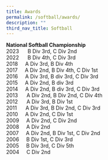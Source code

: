 ```yaml
---
title: Awards
permalink: /softball/awards/
description: ""
third_nav_title: Softball
---
```

**National Softball Championship**<br>
2023&nbsp;&nbsp;&nbsp;&nbsp;&nbsp; B Div 3rd, C Div 2nd<br>
2022&nbsp;&nbsp;&nbsp;&nbsp;&nbsp; B Div 4th, C Div 3rd <br>
2018&nbsp; &nbsp; &nbsp;A Div 3rd, B Div 4th <br>
2017&nbsp; &nbsp; &nbsp;A Div 2nd, B Div 4th, C Div 1st <br>
2016&nbsp;&nbsp;&nbsp;&nbsp; A Div 3rd, B div 3rd, C Div 3rd <br>
2015&nbsp;&nbsp;&nbsp;&nbsp; A Div 2nd, B div 3rd <br>
2014 &nbsp; &nbsp; A Div 2nd, B div 3rd, C Div 3rd <br>
2013 &nbsp; &nbsp; &nbsp;A Div 2nd, B Div 2nd, C Div 4th <br>
2012 &nbsp; &nbsp; &nbsp;A Div 3rd, B Div 1st <br>
2011 &nbsp; &nbsp; &nbsp;A Div 3rd, B Div 2nd, C Div 3rd <br>
2010 &nbsp; &nbsp; A Div 2nd, C Div 1st <br>
2009&nbsp;&nbsp;&nbsp;&nbsp; A Div 2nd, C Div 2nd <br>
2008&nbsp;&nbsp;&nbsp;&nbsp; A Div 2nd <br>
2007&nbsp;&nbsp;&nbsp;&nbsp; A Div 2nd, B Div 1st, C Div 2nd <br>
2006&nbsp;&nbsp;&nbsp;&nbsp; B Div 1st, C Div 3rd <br>
2005&nbsp;&nbsp;&nbsp;&nbsp; B Div 3rd, C Div 5th <br>
2004&nbsp;&nbsp;&nbsp;&nbsp; C Div 2nd